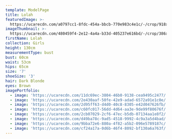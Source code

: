 ```yaml
---
template: ModelPage
title: Lolah
featuredImage: >-
  https://ucarecdn.com/a0797cc1-8fdc-454a-bbcb-770e983c4e1c/-/crop/918x497/0,17/-/preview/
imageThumbnail: >-
  https://ucarecdn.com/480459f4-2e12-4a4a-b33d-405237e616bd/-/crop/386x473/8,51/-/preview/
firstName: Lolah
collection: Girls
height: 130cm
measurementType: bust
bust: 60cm
waist: 53cm
hips: 65cm
size: '7'
shoeSize: '3'
hair: Dark Blonde
eyes: Brown
imagePortfolio:
  - image: 'https://ucarecdn.com/11dc69ec-3804-46b0-9138-cea9495c2477/'
  - image: 'https://ucarecdn.com/2e430aaf-50fe-42e9-adad-6572a91e1c0e/'
  - image: 'https://ucarecdn.com/2d95ff63-d4d0-40c8-8305-e42d047626fb/'
  - image: 'https://ucarecdn.com/c60fc017-56dd-4d64-aa3e-9de99f80676f/'
  - image: 'https://ucarecdn.com/2cb07029-2cf6-47ec-b5db-07134aa1e8f2/'
  - image: 'https://ucarecdn.com/d49ba78c-9ad5-4518-9992-4c9a3a5d4bad/'
  - image: 'https://ucarecdn.com/9bba72e6-880a-4f82-a5b2-096e5789187c/'
  - image: 'https://ucarecdn.com/cf24a17a-0d6b-46f4-8092-bf130a6a763f/'
---
```


